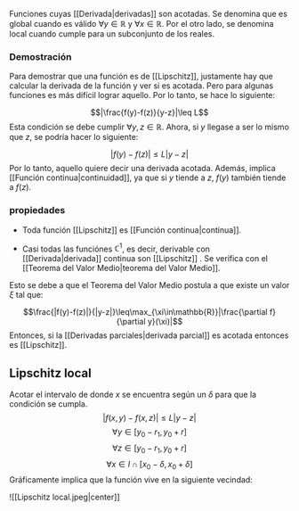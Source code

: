 Funciones cuyas [[Derivada|derivadas]] son acotadas. Se denomina que es global cuando es válido $\forall y\in\mathbb{R}$ y $\forall x\in\mathbb{R}$. Por el otro lado, se denomina local cuando cumple para un subconjunto de los reales. 

### Demostración 

Para demostrar que una función es de [[Lipschitz]], justamente hay que calcular la derivada de la función y ver si es acotada. Pero para algunas funciones es más difícil lograr aquello. Por lo tanto, se hace lo siguiente: 

$$|\frac{f(y)-f(z)}{y-z}|\leq L$$ 
Esta condición se debe cumplir $\forall y,z\in\mathbb{R}$. Ahora, si $y$ llegase a ser lo mismo que $z$, se podría hacer lo siguiente: 

$$|f(y)-f(z)|\leq L|y-z|$$ 
Por lo tanto, aquello quiere decir una derivada acotada. Además, implica [[Función continua|continuidad]], ya que si $y$ tiende a $z$, $f(y)$ también tiende a $f(z)$. 

### propiedades

- Toda función [[Lipschitz]] es [[Función continua|continua]].  

- Casi todas las funciónes $\mathbb{C}^1$, es decir, derivable con [[Derivada|derivada]] continua son [[Lipschitz]] . Se verifica con el [[Teorema del Valor Medio|teorema del Valor Medio]]. 

Esto se debe a que el Teorema del Valor Medio postula a que existe un valor $\xi$ tal que: 

$$\frac{|f(y)-f(z)|}{|y-z|}\leq\max_{\xi\in\mathbb{R}}|\frac{\partial f}{\partial y}(\xi)|$$ 
Entonces, si la [[Derivadas parciales|derivada parcial]] es acotada entonces es [[Lipschitz]]. 

## Lipschitz local 

Acotar el intervalo de donde $x$ se encuentra según un $\delta$ para que la condición se cumpla. 
$$|f(x,y) - f(x,z)| \leq L|y-z|$$ $$\forall y\in [y_0 - r_1, y_0 + r]$$ $$\forall z\in [y_0 - r_1, y_0 + r]$$
$$\forall x\in I\cap[x_0 - \delta, x_0 + \delta]$$ 
Gráficamente implica que la función vive en la siguiente vecindad: 

![[Lipschitz local.jpeg|center]]